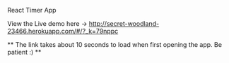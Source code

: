 React Timer App

View the Live demo here -> http://secret-woodland-23466.herokuapp.com/#/?_k=79nppc

** The link takes about 10 seconds to load when first opening the app. Be patient :) **
